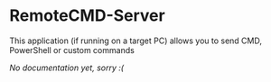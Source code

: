 # RemoteCMD-Server
This application (if running on a target PC) allows you to send CMD, PowerShell or custom commands

*No documentation yet, sorry :(*
